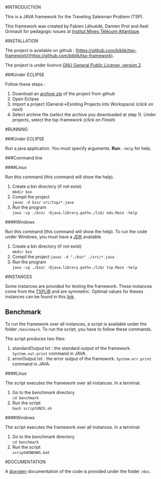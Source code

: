 #INTRODUCTION

This is a JAVA framework for the Traveling Salesman Problem (TSP).

This framework was created by Fabien Léhuédé, Damien Prot and Axel Grimault for pedagogic issues at [Institut Mines Télécom Atlantique](https://www.imt-atlantique.fr/).

#INSTALLATION

The project is available on github : [https://github.com/biblik/tsp-framework](https://github.com/biblik/tsp-framework).

The project is under licence [GNU General Public License, version 2](http://www.gnu.org/licenses/old-licenses/gpl-2.0.html).

###Under ECLIPSE

Follow these steps :

1. Download an [archive zip](https://github.com/biblik/tsp-framework/archive/master.zip) of the project from github
2. Open Eclipse
3. Import a project (General->Existing Projects into Workspace) (*click on next*)
4. Select archive file (select the archive you downloaded at step 1). Under projects, select the tsp-framework (*click on Finish*)

#RUNNING

###Under ECLIPSE

Run a java application. You must specify arguments.
**Run**: `-help` for help.

###Command line

####Linux

Run this command (this command will show the help).

1. Create a bin directory (if not exist)  
`mkdir bin`
2. Compil the project  
`javac -d bin/ src/tsp/*.java` 
3. Run the program  
`java -cp ./bin/ -Djava.library.path=./lib/ edu.Main -help `

####Windows

Run this command (this command will show the help). To run the code under Windows, you must have a [JDK](http://www.oracle.com/technetwork/java/javase/downloads/jdk8-downloads-2133151.html) available.

1. Create a bin directory (if not exist)  
`mkdir bin`
2. Compil the project
`javac -d "./bin" ./src/*.java` 
3. Run the program  
`java -cp ./bin/ -Djava.library.path=./lib/ tsp.Main -help `

#INSTANCES

Some instances are provided for testing the framework. These instances come from the [TSPLIB](http://comopt.ifi.uni-heidelberg.de/software/TSPLIB95/tsp/) and are symmetric. Optimal values for theses instances can be found in this [link](http://comopt.ifi.uni-heidelberg.de/software/TSPLIB95/STSP.html).

## Benchmark

To run the framework over all instances, a script is available under the folder `/benchmark`. To run the script, you have to follow these commands.

The script produces two files:

1. standardOutput.txt : the standard output of the framework. `System.out.print` command in JAVA.
2. errorOutput.txt : the error output of the framework. `System.err.print` command in JAVA.

####Linux

The script executes the framework over all instances. In a terminal:

1. Go to the *benchmark* directory  
`cd benchmark`
2. Run the script  
`bash scriptUNIX.sh`

####Windows

The script executes the framework over all instances. In a terminal:

1. Go to the *benchmark* directory  
`cd benchmark`
2. Run the script  
`scriptWINDOWS.bat`


#DOCUMENTATION

A [doxygen](http://www.stack.nl/~dimitri/doxygen/) documentation of the code is provided under the folder `/doc`.
